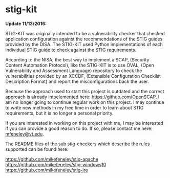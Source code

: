 # stig-kit

<b>Update 11/13/2016:</b>

STIG-KIT was originally intended to be a vulnerability checker that checked application configuration against the recommendations of the STIG guides provided by the DISA. The STIG-KIT used Python implementations of each individual STIG guide to check against the STIG requirements.


According to the NISA, the best way to implement a SCAP, (Security Content Automation Protocol),  like the STIG-KIT is to use OVAL, (Open Vulnerability and Assessment Language) repository to check the vulnerabilities provided by an XCCDF, (Extensible Configuration Checklist Description Format) and report the misconfigurations back the user.


Because the approach used to start this project is outdated and the correct approach is already impelemented here: https://github.com/OpenSCAP, I am no longer going to continue regular work on this project. I may continue to write new methods in my free time in order to learn about STIG requirements, but it is no longer a personal priority.


If you are interested in working on this project with me, I may be interested if you can provide a good reason to do. If so, please contact me here: mfeneley@vt.edu.


The README files of the sub stig-checkers which describe the rules supported can be found here:


https://github.com/mikefeneley/stig-apache
https://github.com/mikefeneley/stig-windows10
https://github.com/mikefeneley/stig-jre
